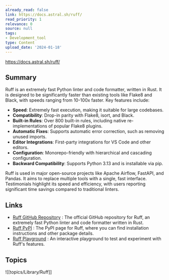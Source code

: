 ```yaml
---
already_read: false
link: https://docs.astral.sh/ruff/
read_priority: 1
relevance: 0
source: null
tags:
- Development_tool
type: Content
upload_date: '2024-01-18'
---
```


https://docs.astral.sh/ruff/
## Summary

Ruff is an extremely fast Python linter and code formatter, written in Rust. It is designed to be significantly faster than existing tools like Flake8 and Black, with speeds ranging from 10-100x faster. Key features include:

- **Speed**: Extremely fast execution, making it suitable for large codebases.
- **Compatibility**: Drop-in parity with Flake8, isort, and Black.
- **Built-in Rules**: Over 800 built-in rules, including native re-implementations of popular Flake8 plugins.
- **Automatic Fixes**: Supports automatic error correction, such as removing unused imports.
- **Editor Integrations**: First-party integrations for VS Code and other editors.
- **Configuration**: Monorepo-friendly with hierarchical and cascading configuration.
- **Backward Compatibility**: Supports Python 3.13 and is installable via pip.

Ruff is used in major open-source projects like Apache Airflow, FastAPI, and Pandas. It aims to replace multiple tools with a single, fast interface. Testimonials highlight its speed and efficiency, with users reporting significant time savings compared to traditional linters.
## Links

- [Ruff GitHub Repository](https://github.com/astral-sh/ruff) : The official GitHub repository for Ruff, an extremely fast Python linter and code formatter written in Rust.
- [Ruff PyPI](https://pypi.org/project/ruff/) : The PyPI page for Ruff, where you can find installation instructions and other package details.
- [Ruff Playground](https://play.ruff.rs/) : An interactive playground to test and experiment with Ruff's features.

## Topics

![[topics/Library/Ruff]]